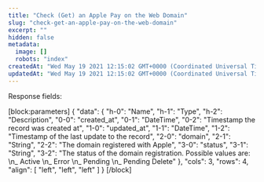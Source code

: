 ```yaml
---
title: "Check (Get) an Apple Pay on the Web Domain"
slug: "check-get-an-apple-pay-on-the-web-domain"
excerpt: ""
hidden: false
metadata: 
  image: []
  robots: "index"
createdAt: "Wed May 19 2021 12:15:02 GMT+0000 (Coordinated Universal Time)"
updatedAt: "Wed May 19 2021 12:15:02 GMT+0000 (Coordinated Universal Time)"
---
```

Response fields:

[block:parameters]
{
  "data": {
    "h-0": "Name",
    "h-1": "Type",
    "h-2": "Description",
    "0-0": "created_at",
    "0-1": "DateTime",
    "0-2": "Timestamp the record was created at",
    "1-0": "updated_at",
    "1-1": "DateTime",
    "1-2": "Timestamp of the last update to the record",
    "2-0": "domain",
    "2-1": "String",
    "2-2": "The domain registered with Apple",
    "3-0": "status",
    "3-1": "String",
    "3-2": "The status of the domain registration. Possible values are:  \n_ Active  \n_ Error  \n_ Pending  \n_ Pending Delete"
  },
  "cols": 3,
  "rows": 4,
  "align": [
    "left",
    "left",
    "left"
  ]
}
[/block]
